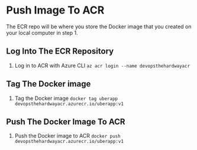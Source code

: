 # Push Image To ACR

The ECR repo will be where you store the Docker image that you created on your local computer in step 1.

## Log Into The ECR Repository
1. Log in to ACR with Azure CLI
`az acr login --name devopsthehardwayacr`


## Tag The Docker image
1. Tag the Docker image
`docker tag uberapp devopsthehardwayacr.azurecr.io/uberapp:v1`

## Push The Docker Image To ACR
1. Push the Docker image to ACR
`docker push devopsthehardwayacr.azurecr.io/uberapp:v1`
